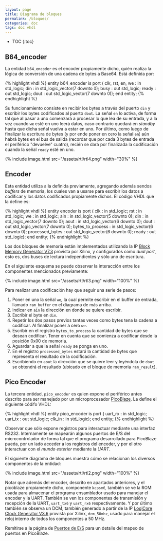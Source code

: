 ```yaml
---
layout: page
title: Diagrama de bloques
permalink: /bloques/
categories: doc
tags: doc vhdl
---
```


* TOC
{:toc}

## B64_encoder

La entidad `b64_encoder` es el encoder propiamente dicho, quién realiza la lógica de conversión de una cadena de bytes a Base64.  Está definida por:

{% highlight vhdl %}
entity b64_encoder is
  port (
    clk, rst, en, we : in  std_logic;
    din              : in  std_logic_vector(7 downto 0);
    busy             : out std_logic;
    ready            : out std_logic;
    dout             : out std_logic_vector(7 downto 0));
end entity;
{% endhighlight %}

Su funcionamiento consiste en recibir los bytes a través del puerto `din` y escribir los bytes codificados al puerto `dout`.  La señal `en` lo activa, de forma tal que al pasar a uno comenzará a procesar lo que lea de su entrada, y a la vez cuando `we` esté en uno leerá datos, caso contrario quedará en *standby* hasta que dicha señal vuelva a estar en uno.  Por último, como luego de finalizar la escritura de bytes (y por ende poner en cero la señal `en`) aún habrá bytes en el bus de salida (recordar que por cada 3 bytes de entrada el periférico "devuelve" cuatro), recién se dará por finalizada la codificación cuando la señal `ready` esté en uno.

{% include image.html src="/assets/rtl/rtl4.png" width="30%" %}

## Encoder

Esta entidad utiliza a la definida previamente, agregando además sendos *buffers* de memoria, los cuales van a usarse para escribir los datos a codificar y los datos codificados propiamente dichos.  El código VHDL que la define es:

{% highlight vhdl %}
entity encoder is
  port (
    clk              : in  std_logic;
    rst              : in  std_logic;
    we               : in  std_logic;
    ain              : in  std_logic_vector(5 downto 0);
    din              : in  std_logic_vector(7 downto 0);
    aout             : in  std_logic_vector(6 downto 0);
    dout             : out std_logic_vector(7 downto 0);
    bytes_to_process : in  std_logic_vector(6 downto 0);
    processed_bytes  : out std_logic_vector(6 downto 0);
    ready            : out std_logic);
end entity;
{% endhighlight %}

Los dos bloques de memoria están implementados utilizando la IP [Block Memory Generator V7.3][memory] provista por Xilinx, y configurados como *dual port*, esto es, dos buses de lectura independientes y sólo uno de escritura.

En el siguiente esquema se puede observar la interacción entre los componentes mencionados previamente:

{% include image.html src="/assets/rtl/rtl3.png" width="100%" %}

Para realizar una codificación hay que seguir una serie de pasos:

1. Poner en uno la señal `we`, la cual permite escribir en el buffer de entrada, llamado `ram_buffer` en el diagrama de más arriba.
1. Indicar en `ain` la dirección en donde se quiere escribir.
1. Escribir el byte en `din`.
1. Repetir los dos pasos previos tantas veces como bytes tena la cadena a codificar.  Al finalizar poner a cero `we`.
1. Escribir en el registro `bytes_to_process` la cantidad de bytes que se desean codificar.  Tener en cuenta que se comienza a codificar desde la posición 0x00 de memoria.
1. Aguardar a que la señal `ready` se ponga en uno.
1. En el registro `processed_bytes` estará la cantidad de bytes que representa el resultado de la codificación.
1. Escribiendo en `aout` la dirección que se quiere leer y leyéndola de `dout` se obtendrá el resultado (ubicado en el bloque de memoria `ram_result`).

## Pico Encoder

La tercera entidad, `pico_encoder` es quien expone el periférico antes descrito para ser manejado por un microprocesador [PicoBlaze][picoblaze].  La define el siguiente códifo VHDL:

{% highlight vhdl %}
entity pico_encoder is
  port (
    uart_rx : in  std_logic;
    uart_tx : out std_logic;
    clk_in  : in  std_logic);
end entity;
{% endhighlight %}

Observar que sólo expone registros para interactuar mediante una interfaz RS232.  Internamente se mapearán algunos puertos de E/S del microcontrolador de forma tal que el programa desarrollado para PicoBlaze pueda, por un lado acceder a los registros del encoder, y por el otro interactuar con el *mundo exterior* mediante la *UART*.

El siguiente diagrama de bloques muestra cómo se relacionan los diversos componentes de la entidad:

{% include image.html src="/assets/rtl/rtl2.png" width="100%" %}

Notar que además del encoder, descrito en apartados anteriores, y el picoblaze propiamente dicho, componente `kcpsm6`, también se ve la ROM usada para almacenar el programa ensamblador usado para manejar el encoder y la UART.  También se ven los componentes de transmisión y recepción de la UART, `uart_tx6` y `uart_rx6` respectivamente.  Y por último también se observa un DCM, también generado a partir de la IP [LogiCore Clock Generator V3.6][dcm] provista por Xilinx, `dcm_50mhz`, usado para manejar el reloj interno de todos los componentes a 50 MHz.

Remitirse a la página de [Puertos de E/S](/es) para un detalle del mapeo de puertos en PicoBlaze.

[memory]: 		http://www.xilinx.com/products/intellectual-property/block_memory_generator.html
[picoblaze]:    http://www.xilinx.com/products/intellectual-property/picoblaze.html
[dcm]: 			http://www.xilinx.com/support/documentation/ip_documentation/clk_wiz/v4_2/pg065-clk-wiz.pdf